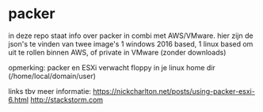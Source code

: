 # packer

in deze repo staat info over packer in combi met AWS/VMware. hier zijn de json's te vinden van twee image's 1 windows 2016 based, 1 linux based om uit te rollen binnen AWS, of private in VMware (zonder downloads)

opmerking:
packer en ESXi verwacht floppy in je linux home dir (/home/local/domain/user)

links tbv meer informatie:
https://nickcharlton.net/posts/using-packer-esxi-6.html
http://stackstorm.com

